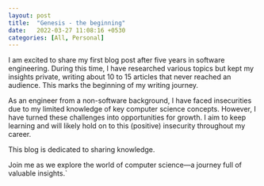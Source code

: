 ```yaml
---
layout: post
title:  "Genesis - the beginning"
date:   2022-03-27 11:08:16 +0530
categories: [All, Personal]
---
```


I am excited to share my first blog post after five years in software engineering. During this time, I have researched various topics but kept my insights private, writing about 10 to 15 articles that never reached an audience. This marks the beginning of my writing journey.

As an engineer from a non-software background, I have faced insecurities due to my limited knowledge of key computer science concepts. However, I have turned these challenges into opportunities for growth. I aim to keep learning and will likely hold on to this (positive) insecurity throughout my career.

This blog is dedicated to sharing knowledge.

Join me as we explore the world of computer science—a journey full of valuable insights.`